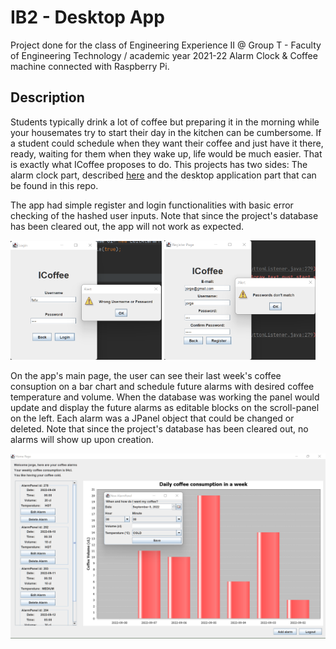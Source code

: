 # IB2 - Desktop App

Project done for the class of Engineering Experience II @ Group T - Faculty of Engineering Technology / academic year 2021-22
Alarm Clock & Coffee machine connected with Raspberry Pi.

## Description

Students typically drink a lot of coffee but preparing it in the morning while your housemates try to start their day in the kitchen can be cumbersome. 
If a student could schedule when they want their coffee and just have it there, ready, waiting for them when they wake up, life would be much easier. 
That is exactly what ICoffee proposes to do. This projects has two sides: The alarm clock part, described [here](https://github.com/avidadearthur/IB2) 
and the desktop application part that can be found in this repo.

The app had simple register and login functionalities with basic error checking of the hashed user inputs. Note that since the project's database has been cleared out, the app will not work as expected.

<img src="https://github.com/avidadearthur/iCoffee/blob/master/screenshots/login_with_error.png" width=48% height=48%> <img src="https://github.com/avidadearthur/iCoffee/blob/master/screenshots/register_with_error.png" width=48% height=48%>

On the app's main page, the user can see their last week's coffee consuption on a bar chart and schedule future alarms with desired coffee temperature and volume. When the database was working the panel would update and display the future alarms as editable blocks on the scroll-panel on the left. Each alarm was a JPanel object that could be changed or deleted. Note that since the project's database has been cleared out, no alarms will show up upon creation.

<img src="https://github.com/avidadearthur/iCoffee/blob/master/screenshots/home.png">
